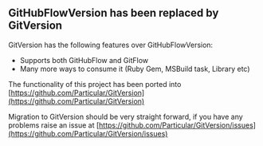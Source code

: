 ## GitHubFlowVersion has been replaced by GitVersion

GitVersion has the following features over GitHubFlowVersion:

 - Supports both GitHubFlow and GitFlow
 - Many more ways to consume it (Ruby Gem, MSBuild task, Library etc)

The functionality of this project has been ported into [https://github.com/Particular/GitVersion](https://github.com/Particular/GitVersion)

Migration to GitVersion should be very straight forward, if you have any problems raise an issue at [https://github.com/Particular/GitVersion/issues](https://github.com/Particular/GitVersion/issues)